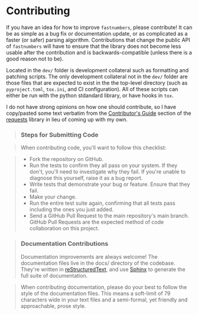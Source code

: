 # Contributing

If you have an idea for how to improve `fastnumbers`, please contribute! It can
be as simple as a bug fix or documentation update, or as complicated as a faster
(or safer) parsing algorithm. Contributions that change the public API of
`fastnumbers` will have to ensure that the library does not become
less usable after the contribution and is backwards-compatible (unless there is
a good reason not to be).

Located in the `dev/` folder is development collateral such as formatting and
patching scripts. The only development collateral not in the `dev/`
folder are those files that are expected to exist in the the top-level directory
(such as `pyproject.toml`, `tox.ini`, and CI configuration). All of these scripts
can either be run with the python stdandard library, or have hooks in `tox`.

I do not have strong opinions on how one should contribute, so
I have copy/pasted some text verbatim from the
[Contributor's Guide](http://docs.python-requests.org/en/latest/dev/contributing/) section of
the [requests](https://github.com/kennethreitz/requests) library in
lieu of coming up with my own.

> ### Steps for Submitting Code

> When contributing code, you'll want to follow this checklist:

> - Fork the repository on GitHub.
> -  Run the tests to confirm they all pass on your system.
     If they don't, you'll need to investigate why they fail.
     If you're unable to diagnose this yourself,
     raise it as a bug report.
> - Write tests that demonstrate your bug or feature. Ensure that they fail.
> - Make your change.
> - Run the entire test suite again, confirming that all tests pass including the
    ones you just added.
> - Send a GitHub Pull Request to the main repository's main branch.
    GitHub Pull Requests are the expected method of code collaboration on this project.

> ### Documentation Contributions
> Documentation improvements are always welcome! The documentation files live in the
  docs/ directory of the codebase. They're written in
  [reStructuredText](http://docutils.sourceforge.net/rst.html), and use
  [Sphinx](http://sphinx-doc.org/index.html)
  to generate the full suite of documentation.

> When contributing documentation, please do your best to follow the style of the
  documentation files. This means a soft-limit of 79 characters wide in your text
  files and a semi-formal, yet friendly and approachable, prose style.
